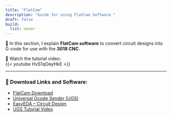 ```yaml
---
title: "FlatCam"
description: "Guide for using FlatCam Software."
draft: false
build:
  list: never
---
```




📌 In this section, I explain **FlatCam software** to convert circuit designs into G-code for use with the **3018 CNC**.  

🎥 Watch the tutorial video:  
{{< youtube HvS1qOeyHkE >}}

---

### 📂 Download Links and Software:
- [FlatCam Download](https://bitbucket.org/jpcgt/flatcam/downloads/)  
- [Universal Gcode Sender (UGS)](https://winder.github.io/ugs_website/download/)  
- [EasyEDA – Circuit Design](https://easyeda.com/)  
- [UGS Tutorial Video](https://www.youtube.com/watch?v=3xgIS_IEX-Y&t=902s)  
